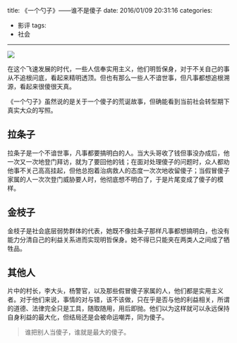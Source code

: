 title: 《一个勺子》——谁不是傻子
date: 2016/01/09 20:31:16
categories:
- 影评
tags:
- 社会

---
![](http://7rf2ia.com1.z0.glb.clouddn.com/yigeshaozi_p2286918920.jpg)

在这个飞速发展的时代，一些人信奉实用主义，他们明哲保身，对于不关自己的事从不追根问底，看起来精明透顶。但也有那么一些人不谙世事，但凡事都想追根溯源，看起来很傻很天真。
<!-- more -->

《一个勺子》虽然说的是关于一个傻子的荒诞故事，但确能看到当前社会转型期下真实大众的写照。

## 拉条子
拉条子是一个不谙世事，凡事都要搞明白的人。当大头哥收了钱但事没办成后，他一次又一次地登门拜访，就为了要回他的钱；在面对处理傻子的问题时，众人都劝他事不关己高高挂起，但他总抱着治病救人的态度一次次地收留傻子；当假冒傻子家属的人一次次登门威胁要人时，他彻底想不明白了，于是片尾变成了傻子的模样。

## 金枝子
金枝子是社会底层弱势群体的代表，她既不像拉条子那样凡事都想搞明白，也没有能力分清自己的利益关系进而实现明哲保身。她不得已只能夹在两类人之间成了牺牲品。

## 其他人
片中的村长，李大头，杨警官，以及那些假冒傻子家属的人，他们都是实用主义者。对于他们来说，事情的对与错，该不该做，只在乎是否与他的利益相关，所谓的道德、法律完全只是工具，随取随用，用后即抛。他们以为这样就可以永远保持自身利益的最大化，但结局还是会被命运嘲弄，同为傻子。

> 谁把别人当傻子，谁就是最大的傻子。